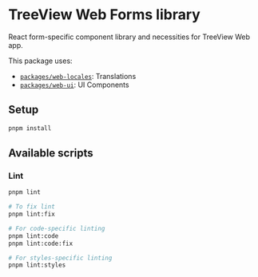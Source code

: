 # TreeView Web Forms library

React form-specific component library and necessities for TreeView Web app.

This package uses:

- [`packages/web-locales`](../web-locales): Translations
- [`packages/web-ui`](../web-ui): UI Components

## Setup

```bash
pnpm install
```

## Available scripts

### Lint

```bash
pnpm lint

# To fix lint
pnpm lint:fix

# For code-specific linting
pnpm lint:code
pnpm lint:code:fix

# For styles-specific linting
pnpm lint:styles
```
